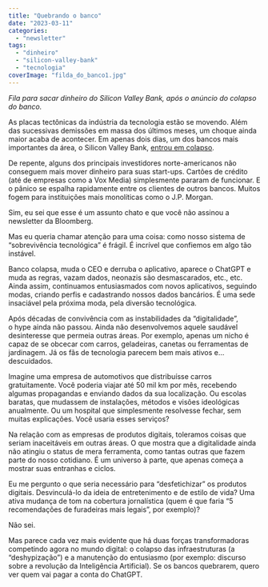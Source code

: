 ```yaml
---
title: "Quebrando o banco"
date: "2023-03-11"
categories: 
  - "newsletter"
tags: 
  - "dinheiro"
  - "silicon-valley-bank"
  - "tecnologia"
coverImage: "filda_do_banco1.jpg"
---
```


_Fila para sacar dinheiro do Silicon Valley Bank, após o anúncio do colapso do banco._

As placas tectônicas da indústria da tecnologia estão se movendo. Além das sucessivas demissões em massa dos últimos meses, um choque ainda maior acaba de acontecer. Em apenas dois dias, um dos bancos mais importantes da área, o Silicon Valley Bank, [entrou em colapso](https://www.nytimes.com/2023/03/10/technology/silicon-valley-bank-fallout.html).

De repente, alguns dos principais investidores norte-americanos não conseguem mais mover dinheiro para suas start-ups. Cartões de crédito (até de empresas como a Vox Media) simplesmente pararam de funcionar. E o pânico se espalha rapidamente entre os clientes de outros bancos. Muitos fogem para instituições mais monolíticas como o J.P. Morgan.

Sim, eu sei que esse é um assunto chato e que você não assinou a newsletter da Bloomberg.

Mas eu queria chamar atenção para uma coisa: como nosso sistema de “sobrevivência tecnológica” é frágil. É incrível que confiemos em algo tão instável.

Banco colapsa, muda o CEO e derruba o aplicativo, aparece o ChatGPT e muda as regras, vazam dados, neonazis são desmascarados, etc., etc. Ainda assim, continuamos entusiasmados com novos aplicativos, seguindo modas, criando perfis e cadastrando nossos dados bancários. É uma sede insaciável pela próxima moda, pela diversão tecnológica.

Após décadas de convivência com as instabilidades da “digitalidade”, o hype ainda não passou. Ainda não desenvolvemos aquele saudável desinteresse que permeia outras áreas. Por exemplo, apenas um nicho é capaz de se obcecar com carros, geladeiras, canetas ou ferramentas de jardinagem. Já os fãs de tecnologia parecem bem mais ativos e… descuidados.

Imagine uma empresa de automotivos que distribuísse carros gratuitamente. Você poderia viajar até 50 mil km por mês, recebendo algumas propagandas e enviando dados da sua localização. Ou escolas baratas, que mudassem de instalações, métodos e visões ideológicas anualmente. Ou um hospital que simplesmente resolvesse fechar, sem muitas explicações. Você usaria esses serviços?

Na relação com as empresas de produtos digitais, toleramos coisas que seriam inaceitáveis em outras áreas. O que mostra que a digitalidade ainda não atingiu o status de mera ferramenta, como tantas outras que fazem parte do nosso cotidiano. É um universo à parte, que apenas começa a mostrar suas entranhas e ciclos.

Eu me pergunto o que seria necessário para “desfetichizar” os produtos digitais. Desvinculá-lo da ideia de entretenimento e de estilo de vida? Uma ativa mudança de tom na cobertura jornalística (quem é que faria “5 recomendações de furadeiras mais legais”, por exemplo)?

Não sei.

Mas parece cada vez mais evidente que há duas forças transformadoras competindo agora no mundo digital: o colapso das infraestruturas (a “deshypização”) e a manutenção do entusiasmo (por exemplo: discurso sobre a revolução da Inteligência Artificial). Se os bancos quebrarem, quero ver quem vai pagar a conta do ChatGPT.
